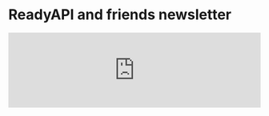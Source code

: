 # ReadyAPI and friends newsletter

<iframe class="mj-w-res-iframe" frameborder="0" scrolling="no" marginheight="0" marginwidth="0" src="https://app.mailjet.com/widget/iframe/6gQ4/GDo" width="100%"></iframe>

<script type="text/javascript" src="https://app.mailjet.com/statics/js/iframeResizer.min.js"></script>
